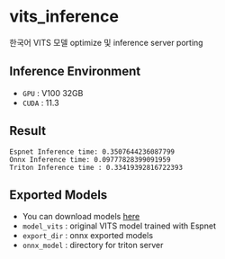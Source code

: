 # vits_inference
한국어 VITS 모델 optimize 및 inference server porting

## Inference Environment
* `GPU` : V100 32GB
* `CUDA` : 11.3

## Result
```shell
Espnet Inference time: 0.3507644236087799
Onnx Inference time: 0.09777828399091959
Triton Inference time : 0.33419392816722393
```

## Exported Models
* You can download models [here](https://sogang365-my.sharepoint.com/:f:/g/personal/lakahaga_o365_sogang_ac_kr/ErIEGeXHq4ZMk1fZICilGgcB1YgWA4k3ArUy_rIv_WL91Q?e=pETg5i)
* `model_vits` : original VITS model trained with Espnet
* `export_dir` : onnx exported models
* `onnx_model` : directory for triton server
